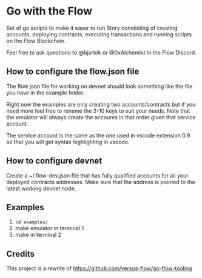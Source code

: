 # Go with the Flow

Set of go scripts to make it easer to run Story constisting of creating accounts, deploying contracts, executing transactions and running scripts on the Flow Blockchain.

Feel free to ask questions to @bjartek or @0xAlchemist in the Flow Discord.

## How to configure the flow.json file
The flow json file for working on devnet should look something like the file you have in the example folder. 

Right now the examples are only creating two accounts/contracts but if you need more feel free to rename the 3-10 keys to suit your needs. Note that the emulator will always create the accounts in that order given that service account. 

The service account is the same as the one used in vscode extension 0.9 so that you will get syntax highlighting in vscode.

## How to configure devnet
Create a ~/.flow-dev.json file that has fully qualified accounts for all your deployed contracts addresses. Make sure that the address is pointed to the latest working devnet node. 

## Examples

1. `cd examples/`
2. make emulator in terminal 1
3. make in terminal 2

## Credits

This project is a rewrite of https://github.com/versus-flow/go-flow-tooling 
